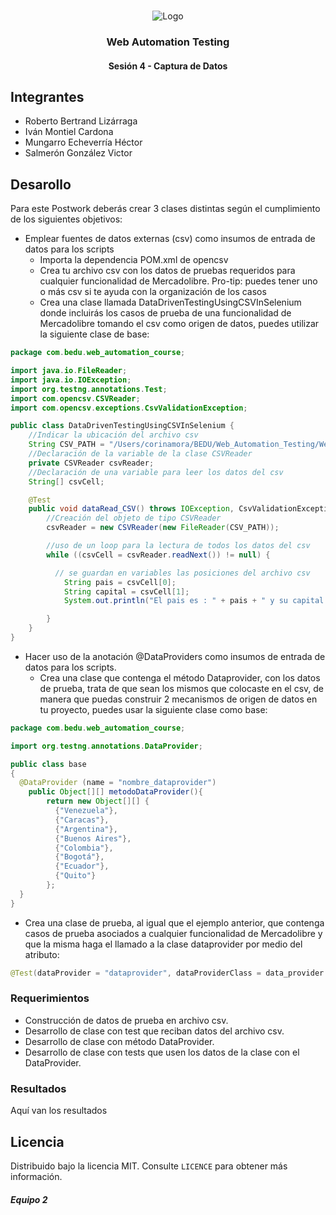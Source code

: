 <!-- PROJECT LOGO -->
<br />
<p align="center">
  <a>
    <img src="https://upload.wikimedia.org/wikipedia/commons/4/43/Cognizant_logo_2022.svg" alt="Logo">
  </a>

<h3 align="center">Web Automation Testing</h3>
<h4 align="center">Sesión 4 - Captura de Datos</h4>

## Integrantes

* Roberto Bertrand Lizárraga
* Iván Montiel Cardona
* Mungarro Echeverría Héctor
* Salmerón González Victor

## Desarollo
Para este Postwork deberás crear 3 clases distintas según el cumplimiento de los siguientes objetivos:

* Emplear fuentes de datos externas (csv) como insumos de entrada de datos para los scripts
	* Importa la dependencia POM.xml de opencsv
	* Crea tu archivo csv con los datos de pruebas requeridos para cualquier funcionalidad de Mercadolibre. Pro-tip: puedes tener uno o más csv si te ayuda con la organización de los casos
	* Crea una clase llamada DataDrivenTestingUsingCSVInSelenium donde incluirás los casos de prueba de una funcionalidad de Mercadolibre tomando el csv como origen de datos, puedes utilizar la siguiente clase de base:
```java
package com.bedu.web_automation_course;

import java.io.FileReader;
import java.io.IOException;
import org.testng.annotations.Test;
import com.opencsv.CSVReader;
import com.opencsv.exceptions.CsvValidationException;

public class DataDrivenTestingUsingCSVInSelenium {  
    //Indicar la ubicación del archivo csv
    String CSV_PATH = "/Users/corinamora/BEDU/Web_Automation_Testing/Web-Automation-Testing-2022/test.csv";
    //Declaración de la variable de la clase CSVReader
    private CSVReader csvReader;
    //Declaración de una variable para leer los datos del csv
    String[] csvCell;

    @Test
    public void dataRead_CSV() throws IOException, CsvValidationException {
        //Creación del objeto de tipo CSVReader
        csvReader = new CSVReader(new FileReader(CSV_PATH));

        //uso de un loop para la lectura de todos los datos del csv 
        while ((csvCell = csvReader.readNext()) != null) {

          // se guardan en variables las posiciones del archivo csv
            String pais = csvCell[0];
            String capital = csvCell[1];
            System.out.println("El pais es : " + pais + " y su capital es :" + capital);

        }
    }
}
```
* Hacer uso de la anotación @DataProviders como insumos de entrada de datos para los scripts.
	* Crea una clase que contenga el método Dataprovider, con los datos de prueba, trata de que sean los mismos que colocaste en el csv, de manera que puedas construir 2 mecanismos de origen de datos en tu proyecto, puedes usar la siguiente clase como base:

```java
package com.bedu.web_automation_course;

import org.testng.annotations.DataProvider;

public class base
{
  @DataProvider (name = "nombre_dataprovider")
    public Object[][] metodoDataProvider(){
	    return new Object[][] {
	      {"Venezuela"}, 
	      {"Caracas"},
	      {"Argentina"},
	      {"Buenos Aires"},
	      {"Colombia"}, 
	      {"Bogotá"},
	      {"Ecuador"}, 
	      {"Quito"}
		};
  }
}
```

* Crea una clase de prueba, al igual que el ejemplo anterior, que contenga casos de prueba asociados a cualquier funcionalidad de Mercadolibre y que la misma haga el llamado a la clase dataprovider por medio del atributo:
```java
@Test(dataProvider = "dataprovider", dataProviderClass = data_provider.class)
```

### Requerimientos

* Construcción de datos de prueba en archivo csv.
* Desarrollo de clase con test que reciban datos del archivo csv.
* Desarrollo de clase con método DataProvider.
* Desarrollo de clase con tests que usen los datos de la clase con el DataProvider.

### Resultados

Aquí van los resultados


## Licencia
Distribuido bajo la licencia MIT. Consulte `LICENCE` para obtener más información.

##### Equipo 2
